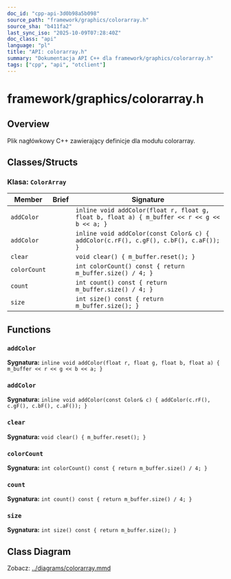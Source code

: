 ```yaml
---
doc_id: "cpp-api-3d0b98a5b098"
source_path: "framework/graphics/colorarray.h"
source_sha: "b411fa2"
last_sync_iso: "2025-10-09T07:28:40Z"
doc_class: "api"
language: "pl"
title: "API: colorarray.h"
summary: "Dokumentacja API C++ dla framework/graphics/colorarray.h"
tags: ["cpp", "api", "otclient"]
---
```


# framework/graphics/colorarray.h

## Overview

Plik nagłówkowy C++ zawierający definicje dla modułu colorarray.

## Classes/Structs

### Klasa: `ColorArray`

| Member | Brief | Signature |
|--------|-------|-----------|
| `addColor` |  | `inline void addColor(float r, float g, float b, float a) { m_buffer << r << g << b << a; }` |
| `addColor` |  | `inline void addColor(const Color& c) { addColor(c.rF(), c.gF(), c.bF(), c.aF()); }` |
| `clear` |  | `void clear() { m_buffer.reset(); }` |
| `colorCount` |  | `int colorCount() const { return m_buffer.size() / 4; }` |
| `count` |  | `int count() const { return m_buffer.size() / 4; }` |
| `size` |  | `int size() const { return m_buffer.size(); }` |

## Functions

### `addColor`

**Sygnatura:** `inline void addColor(float r, float g, float b, float a) { m_buffer << r << g << b << a; }`

### `addColor`

**Sygnatura:** `inline void addColor(const Color& c) { addColor(c.rF(), c.gF(), c.bF(), c.aF()); }`

### `clear`

**Sygnatura:** `void clear() { m_buffer.reset(); }`

### `colorCount`

**Sygnatura:** `int colorCount() const { return m_buffer.size() / 4; }`

### `count`

**Sygnatura:** `int count() const { return m_buffer.size() / 4; }`

### `size`

**Sygnatura:** `int size() const { return m_buffer.size(); }`

## Class Diagram

Zobacz: [../diagrams/colorarray.mmd](../diagrams/colorarray.mmd)
